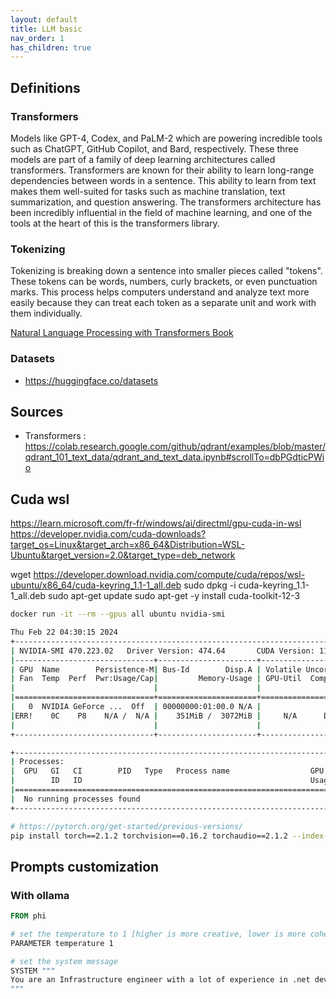 ```yaml
---
layout: default
title: LLM basic
nav_order: 1
has_children: true
---
```


## Definitions

### Transformers

Models like GPT-4, Codex, and PaLM-2 which are powering incredible tools such as ChatGPT, GitHub Copilot, and Bard, respectively.
These three models are part of a family of deep learning architectures called transformers.
Transformers are known for their ability to learn long-range dependencies between words in a sentence. This ability to learn from text makes them well-suited for tasks such as machine translation, text summarization, and question answering. The transformers architecture has been incredibly influential in the field of machine learning, and one of the tools at the heart of this is the transformers library.

### Tokenizing

Tokenizing is breaking down a sentence into smaller pieces called "tokens". These tokens can be words, numbers, curly brackets, or even punctuation marks. This process helps computers understand and analyze text more easily because they can treat each token as a separate unit and work with them individually.

[Natural Language Processing with Transformers Book](https://transformersbook.com/)

### Datasets

- <https://huggingface.co/datasets>

## Sources

- Transformers : <https://colab.research.google.com/github/qdrant/examples/blob/master/qdrant_101_text_data/qdrant_and_text_data.ipynb#scrollTo=dbPGdticPWio>

## Cuda wsl

<https://learn.microsoft.com/fr-fr/windows/ai/directml/gpu-cuda-in-wsl>
<https://developer.nvidia.com/cuda-downloads?target_os=Linux&target_arch=x86_64&Distribution=WSL-Ubuntu&target_version=2.0&target_type=deb_network>

wget https://developer.download.nvidia.com/compute/cuda/repos/wsl-ubuntu/x86_64/cuda-keyring_1.1-1_all.deb
sudo dpkg -i cuda-keyring_1.1-1_all.deb
sudo apt-get update
sudo apt-get -y install cuda-toolkit-12-3


``` bash
docker run -it --rm --gpus all ubuntu nvidia-smi

Thu Feb 22 04:30:15 2024
+-----------------------------------------------------------------------------+
| NVIDIA-SMI 470.223.02   Driver Version: 474.64       CUDA Version: 11.4     |
|-------------------------------+----------------------+----------------------+
| GPU  Name        Persistence-M| Bus-Id        Disp.A | Volatile Uncorr. ECC |
| Fan  Temp  Perf  Pwr:Usage/Cap|         Memory-Usage | GPU-Util  Compute M. |
|                               |                      |               MIG M. |
|===============================+======================+======================|
|   0  NVIDIA GeForce ...  Off  | 00000000:01:00.0 N/A |                  N/A |
|ERR!    0C    P8    N/A /  N/A |    351MiB /  3072MiB |     N/A      Default |
|                               |                      |                  N/A |
+-------------------------------+----------------------+----------------------+

+-----------------------------------------------------------------------------+
| Processes:                                                                  |
|  GPU   GI   CI        PID   Type   Process name                  GPU Memory |
|        ID   ID                                                   Usage      |
|=============================================================================|
|  No running processes found                                                 |
+-----------------------------------------------------------------------------+
```


``` bash
# https://pytorch.org/get-started/previous-versions/
pip install torch==2.1.2 torchvision==0.16.2 torchaudio==2.1.2 --index-url https://download.pytorch.org/whl/cu118
```


## Prompts customization

### With ollama

``` DockerFile
FROM phi

# set the temperature to 1 [higher is more creative, lower is more coherent]
PARAMETER temperature 1

# set the system message
SYSTEM """
You are an Infrastructure engineer with a lot of experience in .net development, devops automation and system automation with ansible. Answer as an Infrastructure engineer, the assistant, only.
"""

```